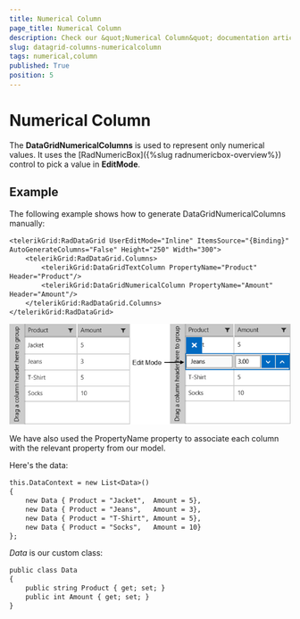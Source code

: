 ```yaml
---
title: Numerical Column
page_title: Numerical Column
description: Check our &quot;Numerical Column&quot; documentation article for RadDataGrid for UWP control.
slug: datagrid-columns-numericalcolumn
tags: numerical,column
published: True
position: 5
---
```


# Numerical Column

The **DataGridNumericalColumns** is used to represent only numerical values. It uses the [RadNumericBox]({%slug radnumericbox-overview%}) control to pick a value in **EditMode**.

## Example

The following example shows how to generate DataGridNumericalColumns manually:

	<telerikGrid:RadDataGrid UserEditMode="Inline" ItemsSource="{Binding}" AutoGenerateColumns="False" Height="250" Width="300">
	    <telerikGrid:RadDataGrid.Columns>
	        <telerikGrid:DataGridTextColumn PropertyName="Product" Header="Product"/>
	        <telerikGrid:DataGridNumericalColumn PropertyName="Amount" Header="Amount"/>
	    </telerikGrid:RadDataGrid.Columns>
	</telerikGrid:RadDataGrid>

![Numerical Column](images/NumericalColumn.png)

We have also used the PropertyName property to associate each column with the relevant property from our model.


Here's the data:

	this.DataContext = new List<Data>()
	{
	    new Data { Product = "Jacket",  Amount = 5},
	    new Data { Product = "Jeans",   Amount = 3},
	    new Data { Product = "T-Shirt", Amount = 5},
	    new Data { Product = "Socks",   Amount = 10}
	};

*Data* is our custom class:

	public class Data
	{
	    public string Product { get; set; }
	    public int Amount { get; set; }
	}